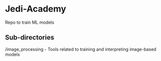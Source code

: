 # Jedi-Academy
Repo to train ML models

## Sub-directories
/image_processing - Tools related to training and interpreting image-based models
